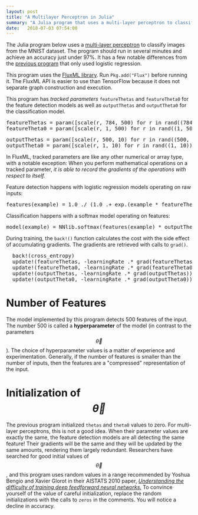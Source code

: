 ```yaml
---
layout: post
title: "A Multilayer Perceptron in Julia"
summary: "A Julia program that uses a multi-layer perceptron to classify images from the MNIST dataset."
date:   2018-07-03 07:54:00
---
```


The Julia program below uses a [multi-layer
perceptron](/2018/07/01/multi-layer-perceptrons) to classify images from the
MNIST dataset. The program should run in several minutes and achieve an
accuracy just under 97%. It has a few notable differences from the [previous
program](/2018/07/01/simple-computer-vision-julia) that only used logistic
regression.

This program uses the [FluxML library](https://fluxml.ai). Run
`Pkg.add("Flux")` before running it. The FluxML API is easier to use than
TensorFlow because it does not separate graph construction and execution.

This program has _tracked parameters_ `featureThetas` and `featureTheta0` for
the feature detection models as well as `outputThetas` and `outputTheta0` for
the classification model. 

<pre data-enlighter-language="julia" data-enlighter-lineoffset="37">
featureThetas = param([scale(r, 784, 500) for r in rand((784, 500))]) # param(zeros((784, 500)))
featureTheta0 = param([scale(r, 1, 500) for r in rand((1, 500))]) # param(zeros((1, 500)))
</pre>

<pre data-enlighter-language="julia" data-enlighter-lineoffset="41">
outputThetas = param([scale(r, 500, 10) for r in rand((500, 10))]) # param(zeros((500, 10)))
outputTheta0 = param([scale(r, 1, 10) for r in rand((1, 10))]) # param(zeros((1, 10)))
</pre>

In FluxML, tracked parameters are like any other numerical or array type, with
a notable exception: When you perform mathematical operations on a tracked
parameter, _it is able to record the gradients of the operations with respect
to itself._

Feature detection happens with logistic regression models operating on raw
inputs:

<pre data-enlighter-language="julia" data-enlighter-lineoffset="39">
features(example) = 1.0 ./ (1.0 .+ exp.(example * featureThetas .+ featureTheta0))
</pre>

Classification happens with a softmax model operating on features:

<pre data-enlighter-language="julia" data-enlighter-lineoffset="43">
model(example) = NNlib.softmax(features(example) * outputThetas .+ outputTheta0)
</pre>

During training, the `back!()` function calculates the cost with the side
effect of accumulating gradients. The gradients are retrieved with calls to
`grad()`.

<pre data-enlighter-language="julia" data-enlighter-lineoffset="50">
  back!(cross_entropy)
  update!(featureThetas, -learningRate .* grad(featureThetas))
  update!(featureTheta0, -learningRate .* grad(featureTheta0))
  update!(outputThetas, -learningRate .* grad(outputThetas))
  update!(outputTheta0, -learningRate .* grad(outputTheta0))
</pre>

# Number of Features

The model implemented by this program detects 500 features of the input. The
number 500 is called a **hyperparameter** of the model (in contrast to the
parameters $$\vec{\theta}$$). The choice of hyperparameter values is a matter
of experience and experimentation. Generally, if the number of features is
smaller than the number of inputs, then the features are a "compressed"
representation of the input.

# Initialization of $$\vec{\theta}$$

The previous program initialized `thetas` and `theta0` values to zero. For
multi-layer perceptrons, this is not a good idea. When their parameter values
are exactly the same, the feature detection models are all detecting the same
feature! Their gradients will be the same and they will be updated by the same
amounts, rendering them largely redundant. Researchers have searched for good
initial values of $$\vec{\theta}$$, and this program uses random
values in a range recommended by Yoshua Bengio and Xavier Glorot in their
AISTATS 2010 paper, [_Understanding the difficulty of training deep feedforward
neural networks._](http://proceedings.mlr.press/v9/glorot10a/glorot10a.pdf) To
convince yourself of the value of careful initialization, replace the
random initializations with the calls to `zeros` in the comments.
You will notice a decline in accuracy.

<script src="https://gist.github.com/mspandit/7b6a60bf7feb316b679c79e20aaf80bc.js"></script>